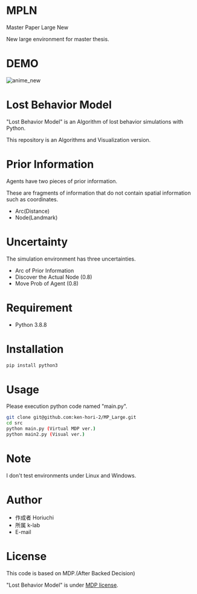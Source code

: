 # MPLN
Master Paper Large New

New large environment for master thesis.

# DEMO
<!-- ![anime](https://user-images.githubusercontent.com/73274492/224077391-227578cf-12c9-466d-90f3-515a9ad8ce04.gif) -->
![anime_new](https://user-images.githubusercontent.com/73274492/224292120-a41d18bc-8ffc-493f-adf2-4372afc95529.gif)




# Lost Behavior Model
<!-- （リポジトリ/プロジェクト/OSSなどの名前） -->
 
"Lost Behavior Model" is an Algorithm of lost behavior simulations with Python.

<!-- This repository is an algorithm version. 

The code for visualization is in other repositories. -->

This repository is an Algorithms and Visualization version.

# Prior Information

<!-- These two have only fragmentary information as prior information. -->
<!-- Only the following two fragments of prior information are retained. -->
Agents have two pieces of prior information.

These are fragments of information that do not contain spatial information such as coordinates.

* Arc(Distance)
* Node(Landmark)

# Uncertainty
The simulation environment has three uncertainties.

* Arc of Prior Information
* Discover the Actual Node (0.8)
* Move Prob of Agent (0.8)

<!-- * Actual Node Discovery -->
 
<!-- # DEMO
 
"hoge"の魅力が直感的に伝えわるデモ動画や図解を載せる
 
# Features
 
"hoge"のセールスポイントや差別化などを説明する -->
 
# Requirement
 
<!-- "hoge"を動かすのに必要なライブラリなどを列挙する -->
 
* Python 3.8.8

# Installation
 
<!-- Requirementで列挙したライブラリなどのインストール方法を説明する -->
 
```bash
pip install python3
```
 
# Usage
 
<!-- DEMOの実行方法など、"hoge"の基本的な使い方を説明する -->

Please execution python code named "main.py".
 
```bash
git clone git@github.com:ken-hori-2/MP_Large.git
cd src
python main.py (Virtual MDP ver.)
python main2.py (Visual ver.)
```
 
# Note
 
<!-- 注意点などがあれば書く -->
I don't test environments under Linux and Windows.
 
# Author
 
<!-- 作成情報を列挙する -->
 
* 作成者 Horiuchi
* 所属 k-lab
* E-mail
 
# License

<!-- "MP Large" is under ken. -->
This code is based on MDP.(After Backed Decision)

"Lost Behavior Model" is under [MDP license](https://en.wikipedia.org/wiki/Markov_decision_process).

